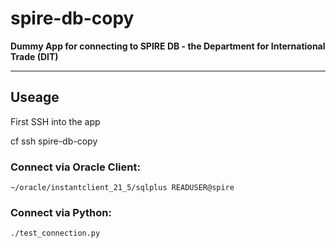 # spire-db-copy

**Dummy App for connecting to SPIRE DB - the Department for International Trade (DIT)**

---

## Useage

First SSH into the app

cf ssh spire-db-copy


### Connect via Oracle Client:
```
~/oracle/instantclient_21_5/sqlplus READUSER@spire
```

### Connect via Python:
```
./test_connection.py
```
